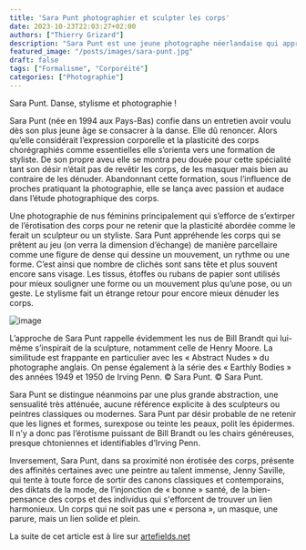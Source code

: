 ```yaml
---
title: 'Sara Punt photographier et sculpter les corps'
date: 2023-10-23T22:03:27+02:00
authors: ["Thierry Grizard"]
description: "Sara Punt est une jeune photographe néerlandaise qui appréhende la photographie comme une chorégraphie qui sculpte et stylise les corps. "
featured_image: "/posts/images/sara-punt.jpg"
draft: false
tags: ["Formalisme", "Corporéité"]
categories: ["Photographie"]
---
```


Sara Punt. Danse, stylisme et photographie !

Sara Punt (née en 1994 aux Pays-Bas) confie dans un entretien avoir voulu dès son plus jeune âge se consacrer à la danse. Elle dû renoncer. Alors qu’elle considérait l’expression corporelle et la plasticité des corps chorégraphiés comme essentielles elle s’orienta vers une formation de styliste. De son propre aveu elle se montra peu douée pour cette spécialité tant son désir n’était pas de revêtir les corps, de les masquer mais bien au contraire de les dénuder. Abandonnant cette formation, sous l’influence de proches pratiquant la photographie, elle se lança avec passion et audace dans l’étude photographique des corps.

Une photographie de nus féminins principalement qui s’efforce de s’extirper de l’érotisation des corps pour ne retenir que la plasticité abordée comme le ferait un sculpteur ou un styliste. Sara Punt appréhende les corps qui se prêtent au jeu (on verra la dimension d’échange) de manière parcellaire comme une figure de dense qui dessine un mouvement, un rythme ou une forme. C’est ainsi que nombre de clichés sont sans tête et plus souvent encore sans visage. Les tissus, étoffes ou rubans de papier sont utilisés pour mieux souligner une forme ou un mouvement plus qu’une pose, ou un geste. Le stylisme fait un étrange retour pour encore mieux dénuder les corps.

![image](/posts/images/punt/sara-punt_photography_in-the-absence-of-eye.jpg)

L’approche de Sara Punt rappelle évidemment les nus de Bill Brandt qui lui-même s’inspirait de la sculpture, notamment celle de Henry Moore. La similitude est frappante en particulier avec les « Abstract Nudes » du photographe anglais. On pense également à la série des « Earthly Bodies » des années 1949 et 1950 de Irving Penn.
© Sara Punt.
© Sara Punt.

Sara Punt se distingue néanmoins par une plus grande abstraction, une sensualité très atténuée, aucune référence explicite à des sculpteurs ou peintres classiques ou modernes. Sara Punt par désir probable de ne retenir que les lignes et formes, surexpose ou teinte les peaux, polit les épidermes. Il n’y a donc pas l’érotisme puissant de Bill Brandt ou les chairs généreuses, presque chtoniennes et identifiables d’Irving Penn.

Inversement, Sara Punt, dans sa proximité non érotisée des corps, présente des affinités certaines avec une peintre au talent immense, Jenny Saville, qui tente à toute force de sortir des canons classiques et contemporains, des diktats de la mode, de l’injonction de « bonne » santé, de la bien-pensance des corps et des individus qui s'efforcent de trouver un lien harmonieux. Un corps qui ne soit pas une « persona », un masque, une parure, mais un lien solide et plein.

La suite de cet article est à lire sur [artefields.net](https://www.artefields.net/sara-punt-photographier-et-sculpter-les-corps/)

